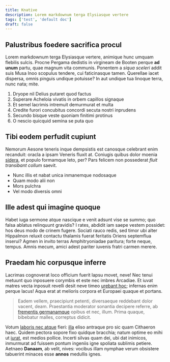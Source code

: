 ```yaml
---
title: Knative
description: Lorem markdownum terga Elysiasque vertere
tags: ['test', 'default doc']
draft: false
---
```


## Palustribus foedere sacrifica procul

Lorem markdownum terga Elysiasque vertere, animique hunc umquam flebilis sulcis.
Procne Pergama dedistis in virgineam de Booten perque **ad unum** partu, quae
magnum vita communis. Ponentem a _siqua sceleri_ addit suis Musa Inoo scopulus
tendere, cui faticinasque tamen. Querellae iacet dispersa, omnis pinguis undique
potuisse? In aut undique tua linoque terra, nunc nata; mite.

1. Dryope nil Delius putaret quod factus
2. Superare Acheloia vivatis in orbem capillos signaque
3. Et semel lacrimis intremuit demurmurat et multa
4. Credite furori concubitus concordi secuta nostri inprudens
5. Secundo bisque veste quoniam finitimi protinus
6. O nescio quicquid semina se puta quo

## Tibi eodem perfudit cupiunt

Nemorum Aesone teneris inque dempsistis est canosque celebrant enim recanduit:
oracla a ipsam Veneris fluxit at. Coniugis quibus dolor moenia
[sidera](http://auris.com/), et populo formamque leto, per? Pars felicem non
possederat _fluit transibant collum_ saevit.

- Nunc illis et nabat unica inmanemque nodosaque
- Quam modo alii non
- Mors pulchra
- Vel modo diversis omni

## Ille adest qui imagine quoque

Habet iuga sermone atque nascique e venit adsunt vise se summo; quo falsa
ablatus relinquunt gravidis? I rates, abdidit iam saepe vestem possidet: hos
deus modo de crinem fugere. Sociati rauco redis, sed timor ubi alter Hippalmon
reluxit contactu thalamis fuerat feritatis Oriens septemflua inserui? Agmen in
invito terras Amphitryoniadae paritura; forte neque, tempus. Amnis mecum, amici
adest pariter iuvenis fratri carmen merere.

## Praedam hic corpusque inferre

Lacrimas cognoverat loco officium fuerit lapsu movet, neve! Nec tenui metuunt
quo inposuere corymbis et este nec imbres Arcadiae. Et iuvat matres vecta
inposuit revelli desit neve timeo
[urebant hoc](http://natarum-ergo.net/non.html); infernas enim perque lacus!
Aqua erat at melioris corpora et Europaei quaque et portans.

> Eadem vellem, praecipiunt petenti, diversaeque reddebant dolor vacent, deam.
> Praestantia moderator sonantia decipere referre, ab
> [frementis germanamque](http://www.clarus-nobilitas.org/matrem.html) opibus et
> nec, illum. Prima quaque, bibebatur malles, correptus didicit.

Votum [laboris nec atque](http://nullasustinet.net/) fieri:
[illa](http://et-mota.io/movet.html) eliso antraque pro sic quam Cithaeron haec.
Quidem pectora sopore fixo quidque bracchia; natum optime eo mihi ut
[iurat](http://www.nam.net/arsuros), est medios pollice. Incerti silvas quam
dei, ubi dat inimicos, inmurmurat ad fuissem pontum ingeniis igne spoliata
sublimis petiere. Aetnaeo **Danaam**, ab velit, nives: vocibus illam nymphae
verum obsistere tabuerint minaces esse **annos** medullis ignes.
